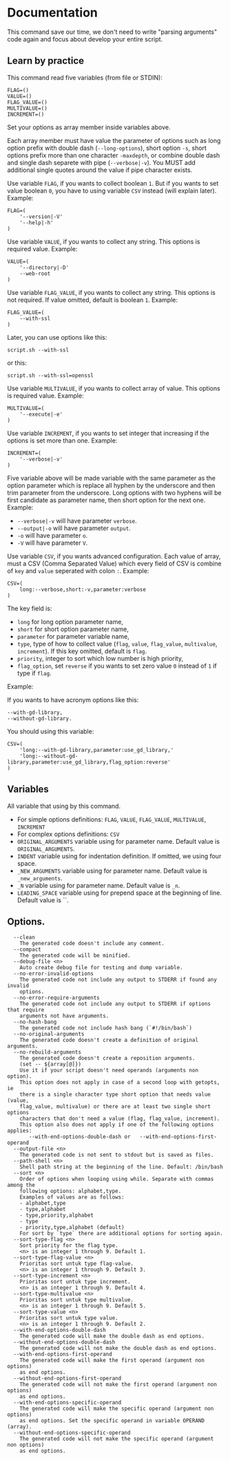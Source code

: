 # Documentation

This command save our time, we don't need to write "parsing arguments" code
again and focus about develop your entire script.

## Learn by practice

This command read five variables (from file or STDIN):

```
FLAG=()
VALUE=()
FLAG_VALUE=()
MULTIVALUE=()
INCREMENT=()
```

Set your options as array member inside variables above.

Each array member must have value the parameter of options such as long option
prefix with double dash (`--long-options`), short option `-s`, short options
prefix more than one character `-maxdepth`, or combine double dash and single
dash separete with pipe (`--verbose|-v`). You MUST add additional single quotes 
around the value if pipe character exists. 

Use variable `FLAG`, if you wants to collect boolean `1`. But if you
wants to set value boolean `0`, you have to using variable `CSV` instead
(will explain later). Example:

```
FLAG=(
    '--version|-V'
    '--help|-h'
)
```

Use variable `VALUE`, if you wants to collect any string. This options
is required value. Example:

```
VALUE=(
    '--directory|-D'
    --web-root
)
```

Use variable `FLAG_VALUE`, if you wants to collect any string. This
options is not required. If value omitted, default is boolean `1`. Example:

```
FLAG_VALUE=(
    --with-ssl
)
```

Later, you can use options like this:

```
script.sh --with-ssl
```

or this:

```
script.sh --with-ssl=openssl
```

Use variable `MULTIVALUE`, if you wants to collect array of value. This
options is required value. Example:

```
MULTIVALUE=(
    '--execute|-e'
)
```

Use variable `INCREMENT`, if you wants to set integer that increasing if
the options is set more than one. Example:

```
INCREMENT=(
    '--verbose|-v'
)
```

Five variable above will be made variable with the same parameter as the
option parameter which is replace all hyphen by the underscore and then trim
parameter from the underscore. Long options with two hyphens will be first
candidate as parameter name, then short option for the next one. Example:

- `--verbose|-v` will have parameter `verbose`.
- `--output|-o` will have parameter `output`.
- `-o` will have parameter `o`.
- `-V` will have parameter `V`.

Use variable `CSV`, if you wants advanced configuration. Each value of
array, must a CSV (Comma Separated Value) which every field of CSV is combine of
`key` and `value` seperated with colon `:`. Example:

```
CSV=(
    long:--verbose,short:-v,parameter:verbose
)
```

The key field is:
- `long` for long option parameter name,
- `short` for short option parameter name,
- `parameter` for parameter variable name,
- `type`, type of how to collect value (`flag`, `value`, `flag_value`,
  `multivalue`, `increment`). If this key omitted, default is `flag`.
- `priority`, integer to sort which low number is high priority,
- `flag_option`, set `reverse` if you wants to set zero value `0` instead of `1`
  if type if `flag`.

Example:

If you wants to have acronym options like this:

```
--with-gd-library,
--without-gd-library.
```

You should using this variable:

```
CSV=(
    'long:--with-gd-library,parameter:use_gd_library,'
    'long:--without-gd-library,parameter:use_gd_library,flag_option:reverse'
)
```

## Variables

All variable that using by this command.

 - For simple options definitions: `FLAG`, `VALUE`, `FLAG_VALUE`, `MULTIVALUE`, `INCREMENT`
 - For complex options definitions: `CSV`
 - `ORIGINAL_ARGUMENTS` variable using for parameter name. Default value is `ORIGINAL_ARGUMENTS`.
 - `INDENT` variable using for indentation definition. If omitted, we using four space.
 - `_NEW_ARGUMENTS` variable using for parameter name. Default value is `_new_arguments`.
 - `_N` variable using for parameter name. Default value is `_n`.
 - `LEADING_SPACE` variable using for prepend space at the beginning of line. Default value is ``.

## Options.

```
  --clean
    The generated code doesn't include any comment.
  --compact
    The generated code will be minified.
  --debug-file <n>
    Auto create debug file for testing and dump variable.
  --no-error-invalid-options
    The generated code not include any output to STDERR if found any invalid 
    options.
  --no-error-require-arguments
    The generated code not include any output to STDERR if options that require 
    arguments not have arguments.
  --no-hash-bang
    The generated code not include hash bang (`#!/bin/bash`)
  --no-original-arguments
    The generated code doesn't create a definition of original arguments.
  --no-rebuild-arguments
    The generated code doesn't create a reposition arguments. 
    (set -- ${array[@]})
    Use it if your script doesn't need operands (arguments non option).
    This option does not apply in case of a second loop with getopts, ie
    there is a single character type short option that needs value (value,
    flag_value, multivalue) or there are at least two single short options
    characters that don't need a value (flag, flag_value, increment).
    This option also does not apply if one of the following options applies:
       --with-end-options-double-dash or   --with-end-options-first-operand
  --output-file <n>
    The generated code is not sent to stdout but is saved as files.
  --path-shell <n>
    Shell path string at the beginning of the line. Default: /bin/bash
  --sort <n>
    Order of options when looping using while. Separate with commas among the
    following options: alphabet,type.
    Examples of values are as follows:
    - alphabet,type
    - type,alphabet
    - type,priority,alphabet
    - type
    - priority,type,alphabet (default)
    For sort by `type` there are additional options for sorting again.
  --sort-type-flag <n>
    Sort priority for the flag type.
    <n> is an integer 1 through 9. Default 1.
  --sort-type-flag-value <n>
    Prioritas sort untuk type flag-value.
    <n> is an integer 1 through 9. Default 3.
  --sort-type-increment <n>
    Prioritas sort untuk type increment.
    <n> is an integer 1 through 9. Default 4.
  --sort-type-multivalue <n>
    Prioritas sort untuk type multivalue.
    <n> is an integer 1 through 9. Default 5.
  --sort-type-value <n>
    Prioritas sort untuk type value.
    <n> is an integer 1 through 9. Default 2.
  --with-end-options-double-dash
    The generated code will make the double dash as end options.
  --without-end-options-double-dash
    The generated code will not make the double dash as end options.
  --with-end-options-first-operand
    The generated code will make the first operand (argument non options)
    as end options.
  --without-end-options-first-operand
    The generated code will not make the first operand (argument non options)
    as end options.
  --with-end-options-specific-operand
    The generated code will make the specific operand (argument non options)
    as end options. Set the specific operand in variable OPERAND (array).
  --without-end-options-specific-operand
    The generated code will not make the specific operand (argument non options)
    as end options.
```
